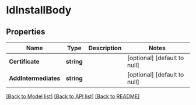# IdInstallBody

## Properties
Name | Type | Description | Notes
------------ | ------------- | ------------- | -------------
**Certificate** | **string** |  | [optional] [default to null]
**AddIntermediates** | **string** |  | [optional] [default to null]

[[Back to Model list]](../README.md#documentation-for-models) [[Back to API list]](../README.md#documentation-for-api-endpoints) [[Back to README]](../README.md)

